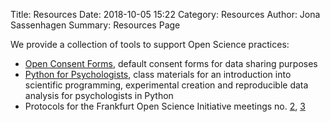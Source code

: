 Title: Resources
Date: 2018-10-05 15:22
Category: Resources
Author: Jona Sassenhagen
Summary: Resources Page

We provide a collection of tools to support Open Science practices:

- [Open Consent Forms](../resources/consent_forms.md), default consent forms 
for data sharing purposes
- [Python for 
Psychologists](https://github.com/jona-sassenhagen/python_for_psychologists), class 
materials for an introduction into scientific programming, experimental creation and 
reproducible data analysis for psychologists in Python
- Protocols for the Frankfurt Open Science Initiative meetings no. [2](../resources/protocols/Frankfurt_OSI_Protokoll_2018_03_19_neu.pdf), 
[3](../resources/protocols/Frankfurt_OSI_Protokoll_2018_04_09.pdf)
